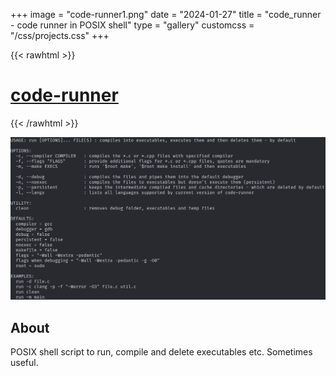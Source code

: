 +++
image = "code-runner1.png"
date = "2024-01-27"
title = "code_runner - code runner in POSIX shell"
type = "gallery"
customcss = "/css/projects.css"
+++

{{< rawhtml >}}
    <h1><a href="https://codeberg.org/bogdan-the-great/code-runner" target="_blank">code-runner</a></h1>
{{< /rawhtml >}}

![code-runner](code-runner2.png)

## About

POSIX shell script to run, compile and delete executables etc. Sometimes useful.
